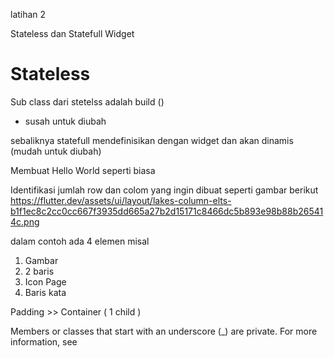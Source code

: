 latihan 2

Stateless dan Statefull Widget

# Stateless

Sub class dari stetelss adalah build ()  

- susah untuk diubah

sebaliknya statefull mendefinisikan dengan widget dan akan
dinamis (mudah untuk diubah)

Membuat Hello World seperti biasa

Identifikasi jumlah row dan colom yang ingin dibuat seperti gambar berikut
https://flutter.dev/assets/ui/layout/lakes-column-elts-b1f1ec8c2cc0cc667f3935dd665a27b2d15171c8466dc5b893e98b88b265414c.png

dalam contoh ada 4 elemen misal

1. Gambar
2. 2 baris
3. Icon Page
4. Baris kata

Padding >> Container ( 1 child )

Members or classes that start with an underscore (_) are private. For more information, see
